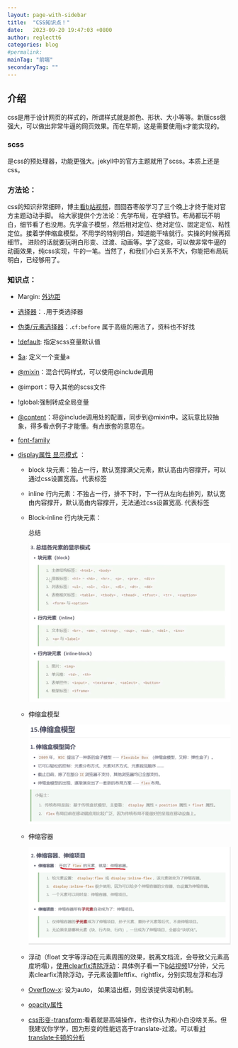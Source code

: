 ```yaml
---
layout: page-with-sidebar
title:  "CSS知识点！"
date:   2023-09-20 19:47:03 +0800
author: reglectt6
categories: blog
#permalink: 
mainTag: "前端"
secondaryTag: ""
---
```


## 介绍

css是用于设计网页的样式的，所谓样式就是颜色、形状、大小等等。新版css很强大，可以做出非常牛逼的网页效果。而在早期，这是需要使用js才能实现的。

### scss
是css的预处理器，功能更强大。jekyll中的官方主题就用了scss。本质上还是css。


### 方法论：
css的知识非常细碎，博主[看b站视频](https://www.bilibili.com/video/BV1p84y1P7Z5?p=1&vd_source=071e91b448cc575bb2206174edc54928)，囫囵吞枣般学习了三个晚上才终于能对官方主题动动手脚。
给大家提供个方法论：先学布局，在学细节。布局都玩不明白，细节看了也没用。先学盒子模型，然后相对定位、绝对定位、固定定位、粘性定位。接着学伸缩盒模型。不用学的特别明白，知道能干啥就行。实操的时候再抠细节。
进阶的话就要玩明白形变、过渡、动画等。学了这些，可以做非常牛逼的动画效果，纯css实现，牛的一笔。当然了，和我们小白关系不大，你能把布局玩明白，已经够用了。

### 知识点：

- Margin: [外边距](https://zhuanlan.zhihu.com/p/75920564)

- [选择器](https://www.w3school.com.cn/css/css_selectors.asp)：`.`用于类选择器

- [伪类/元素选择器](https://blog.csdn.net/weixin_35753291/article/details/129614124)：.`cf:before` 属于高级的用法了，资料也不好找

- [!default](https://blog.csdn.net/QDY5945/article/details/102211495): 指定scss变量默认值

- [$a](https://www.bilibili.com/video/BV1Ci4y1d74K?p=6&vd_source=071e91b448cc575bb2206174edc54928): 定义一个变量a

- [@mixin](https://blog.csdn.net/feiying0canglang/article/details/125937808)：混合代码样式，可以使用@include调用

- @import：导入其他的scss文件

- !global:强制转成全局变量

- [@content](https://blog.csdn.net/hide_in_darkness/article/details/107543887)：将@include调用处的配置，同步到@mixin中。这玩意比较抽象，得多看点例子才能懂。有点嵌套的意思在。

- [font-family](https://blog.csdn.net/Merciful_Lion/article/details/123310499)

- [display属性 显示模式](https://www.bilibili.com/video/BV1p84y1P7Z5?p=114&vd_source=071e91b448cc575bb2206174edc54928) ：

    - block 块元素：独占一行，默认宽撑满父元素，默认高由内容撑开，可以通过css设置宽高。代表标签  <div>

    - inline 行内元素：不独占一行，排不下时，下一行从左向右排列，默认宽由内容撑开，默认高由内容撑开，无法通过css设置宽高. 代表标签 <span>

    - Block-inline 行内块元素：

      总结

      ![image-20230908192611586](/assets/images/2023-09-26-CSS知识点/image-20230908192611586.png)

    - 伸缩盒模型

      ![image-20230908195728721](/assets/images/2023-09-26-CSS知识点/image-20230908195728721.png)

    - 伸缩容器

      ![image-20230908200739448](/assets/images/2023-09-26-CSS知识点/image-20230908200739448.png)

    - 浮动（float 文字等浮动在元素周围的效果，脱离文档流，会导致父元素高度坍塌），[使用clearfix清除浮动](https://blog.csdn.net/weixin_41041379/article/details/81871980)：具体例子看一下[b站视频](https://www.bilibili.com/video/BV1p84y1P7Z5?p=149&vd_source=071e91b448cc575bb2206174edc54928)17分钟，父元素clearfix清除浮动，子元素设置leftfix、rightfix，分别实现左浮和右浮

    - [Overflow-x](https://www.runoob.com/cssref/css3-pr-overflow-x.html): 设为auto， 如果溢出框，则应该提供滚动机制。

    - [opacity属性](https://10.1pxeye.com/css-opacity/)
    - [css形变-transform](https://blog.csdn.net/chunxiaqiudong5/article/details/104049484):看着就是高端操作，也许你认为和小白没啥关系。但我建议你学学，因为形变的性能远高于translate-过渡。可以看[对translate卡顿的分析](https://blog.csdn.net/weixin_45689946/article/details/122167495)